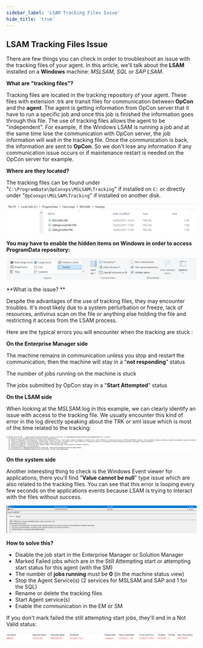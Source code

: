 ```yaml
---
sidebar_label: 'LSAM Tracking Files Issue'
hide_title: 'true'
---
```


## LSAM Tracking Files Issue

There are few things you can check in order to troubleshoot an issue with the tracking files of your agent. In this article, we'll talk about the **LSAM** installed on a **Windows** machine: *MSLSAM*, *SQL* or *SAP LSAM*.

**What are "tracking files"?**

Tracking files are located in the tracking repository of your agent. These files with extension .trk are transit files for communication between **OpCon** and the **agent**. The agent is getting information from OpCon server that it have to run a specific job and once this job is finished the information goes through this file. The use of tracking files allows the agent to be "independent". For example, if the Windows LSAM is running a job and at the same time lose the communication with OpCon server, the job information will wait in the tracking file. Once the communication is back, the information are sent to **OpCon**. So we don't lose any information if any communication issue occurs or if maintenance restart is needed on the OpCon server for example.

**Where are they located?**

The tracking files can be found under "`C:\ProgramData\OpConxps\MSLSAM\Tracking`" if installed on `C:` or directly under "`OpConxps\MSLSAM\Tracking`" if installed on another disk.

![](../static/img/rtaImage-105.png)

**You may have to enable the hidden items on Windows in order to access ProgramData repository:**

![](../static/img/rtaImage-106.png)

**What is the issue? **

Despite the advantages of the use of tracking files, they may encounter troubles. It's most likely due to a system perturbation or freeze, lack of resources, antivirus scan on the file or anything else holding the file and restricting it access from the LSAM process.

Here are the typical errors you will encounter when the tracking are stuck :

**On the Enterprise Manager side**

The machine remains in communication unless you stop and restart the communication, then the machine will stay in a "**not responding**" status

The number of jobs running on the machine is stuck

The jobs submitted by OpCon stay in a "**Start Attempted**" status

**On the LSAM side**

When looking at the MSLSAM.log in this example, we can clearly identify an issue with access to the tracking file. We usually encounter this kind of error in the log directly speaking about the TRK or xml issue which is most of the time related to the tracking:

![](../static/img/rtaImage-107.png)

**On the system side**

Another interesting thing to check is the Windows Event viewer for applications, there you'll find "**Value cannot be null**" type issue which are also related to the tracking files. You can see that this error is looping every few seconds on the applications events because LSAM is trying to interact with the files without success.

![](../static/img/rtaImage-108.png)

**How to solve this?**

* Disable the job start in the Enterprise Manager or Solution Manager
* Marked Failed jobs which are in the Still Attempting start or attempting start status for this agent (with the SM)
* The number of **jobs running** must be **0** (in the machine status view)
* Stop the Agent Service(s) (2 services for MSLSAM and SAP and 1 for the SQL)
* Rename or delete the tracking files
* Start Agent service(s)
* Enable the communication in the EM or SM

If you don't mark failed the still attempting start jobs, they'll end in a Not Valid status:

![](../static/img/rtaImage-109.png)

